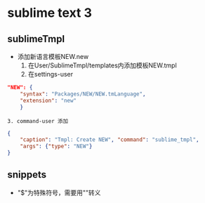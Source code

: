 # sublime text 3 
## sublimeTmpl
* 添加新语言模板NEW.new
    1. 在User/SublimeTmpl/templates内添加模板NEW.tmpl
    2. 在settings-user
```json
"NEW": {
    "syntax": "Packages/NEW/NEW.tmLanguage",
    "extension": "new"
    }
```
    3. command-user 添加
```json
{
    "caption": "Tmpl: Create NEW", "command": "sublime_tmpl",
    "args": {"type": "NEW"}
}
```

## snippets
* "$"为特殊符号，需要用"\"转义